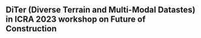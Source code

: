 ## DiTer (Diverse Terrain and Multi-Modal Datastes) in ICRA 2023 workshop on Future of Construction
